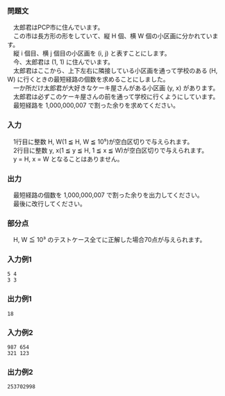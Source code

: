 ### 問題文  
　太郎君はPCP市に住んでいます。  
　この市は長方形の形をしていて、縦 H 個、横 W 個の小区画に分かれています。  
　縦 i 個目、横 j 個目の小区画を (i, j) と表すことにします。  
　今、太郎君は (1, 1) に住んでいます。  
　太郎君はここから、上下左右に隣接している小区画を通って学校のある (H, W) に行くときの最短経路の個数を求めることにしました。  
　一か所だけ太郎君が大好きなケーキ屋さんがある小区画 (y, x) があります。
　太郎君は必ずこのケーキ屋さんの前を通って学校に行くようにしています。
　最短経路を 1,000,000,007 で割った余りを求めてください。  

### 入力  
　1行目に整数 H, W(1 ≦ H, W ≦ 10⁵)が空白区切りで与えられます。  
　2行目に整数 y, x(1 ≦ y ≦ H, 1 ≦ x ≦ W)が空白区切りで与えられます。  
　y = H, x = W となることはありません。

### 出力  
　最短経路の個数を 1,000,000,007 で割った余りを出力してください。  
　最後に改行してください。  

### 部分点
　H, W ≦ 10³ のテストケース全てに正解した場合70点が与えられます。

### 入力例1  
~~~
5 4
3 3
~~~

### 出力例1  
~~~
18
~~~

### 入力例2  
~~~
987 654
321 123
~~~

### 出力例2  
~~~
253702998
~~~